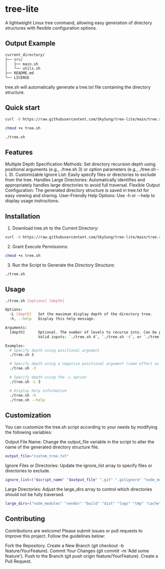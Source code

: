 # tree-lite
A lightweight Linux tree command, allowing easy generation of directory structures with flexible configuration options.

## Output Example

```bash
current_directory/
├── src/
│   ├── main.sh
│   └── utils.sh
├── README.md
└── LICENSE
```
tree.sh will automatically generate a tree.txt file containing the directory structure.

## Quick start

```bash
curl -O https://raw.githubusercontent.com/SkySung/tree-lite/main/tree.sh

chmod +x tree.sh

./tree.sh
```
## Features
Multiple Depth Specification Methods: Set directory recursion depth using positional arguments (e.g., ./tree.sh 3) or option parameters (e.g., ./tree.sh -L 3).
Customizable Ignore List: Easily specify files or directories to exclude from the tree.
Handles Large Directories: Automatically identifies and appropriately handles large directories to avoid full traversal.
Flexible Output Configuration: The generated directory structure is saved in tree.txt for easy viewing and sharing.
User-Friendly Help Options: Use -h or --help to display usage instructions.

## Installation
1. Download tree.sh to the Current Directory:

```bash
curl -O https://raw.githubusercontent.com/SkySung/tree-lite/main/tree.sh
```
2. Grant Execute Permissions:

```bash
chmod +x tree.sh
```
3. Run the Script to Generate the Directory Structure:
```bash
./tree.sh
```

## Usage
```bash
./tree.sh [options] [depth]

Options:
  -L [depth]   Set the maximum display depth of the directory tree.
  -h, --help   Display this help message.

Arguments:
  [depth]      Optional. The number of levels to recurse into. Can be prefixed with a '-' (e.g., -3). Default is 3 if not provided.
               Valid inputs: `./tree.sh 4`, `./tree.sh -4`, or `./tree.sh -L 4` for 4 levels of recursion.

Examples:
  # Specify depth using positional argument
  ./tree.sh 3

  # Specify depth using a negative positional argument (same effect as above)
  ./tree.sh -3

  # Specify depth using the -L option
  ./tree.sh -L 3

  # Display help information
  ./tree.sh -h
  ./tree.sh --help
```
## Customization

You can customize the tree.sh script according to your needs by modifying the following variables:

Output File Name:
Change the output_file variable in the script to alter the name of the generated directory structure file.
```bash
output_file="custom_tree.txt"
```

Ignore Files or Directories:
Update the ignore_list array to specify files or directories to exclude.
```bash
ignore_list=("$script_name" "$output_file" ".git" ".gitignore" "node_modules")
```

Large Directories:
Adjust the large_dirs array to control which directories should not be fully traversed.
```bash
large_dirs=("node_modules" "vendor" "build" "dist" "logs" "tmp" "cache" "__pycache__" "media" "uploads" "data" "datasets")
```

## Contributing
Contributions are welcome! Please submit issues or pull requests to improve this project. Follow the guidelines below:

Fork the Repository.
Create a New Branch (git checkout -b feature/YourFeature).
Commit Your Changes (git commit -m 'Add some feature').
Push to the Branch (git push origin feature/YourFeature).
Create a Pull Request.
